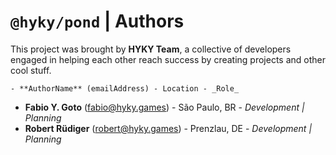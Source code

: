 # `@hyky/pond` | Authors

This project was brought by **HYKY Team**, a collective of developers engaged in helping each other reach success by creating projects and other cool stuff.

    - **AuthorName** (emailAddress) - Location - _Role_

- **Fabio Y. Goto** (fabio@hyky.games) - São Paulo, BR - _Development | Planning_
- **Robert Rüdiger** (robert@hyky.games) - Prenzlau, DE - _Development | Planning_
